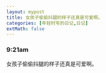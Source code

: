 ```yaml
---
layout: mypost
title: 女孩子偷偷抖腿的样子还真是可爱啊。
categories: [年轻时写的日记,日记]
extMath: false
---
```

### 9:21am

女孩子偷偷抖腿的样子还真是可爱啊。

